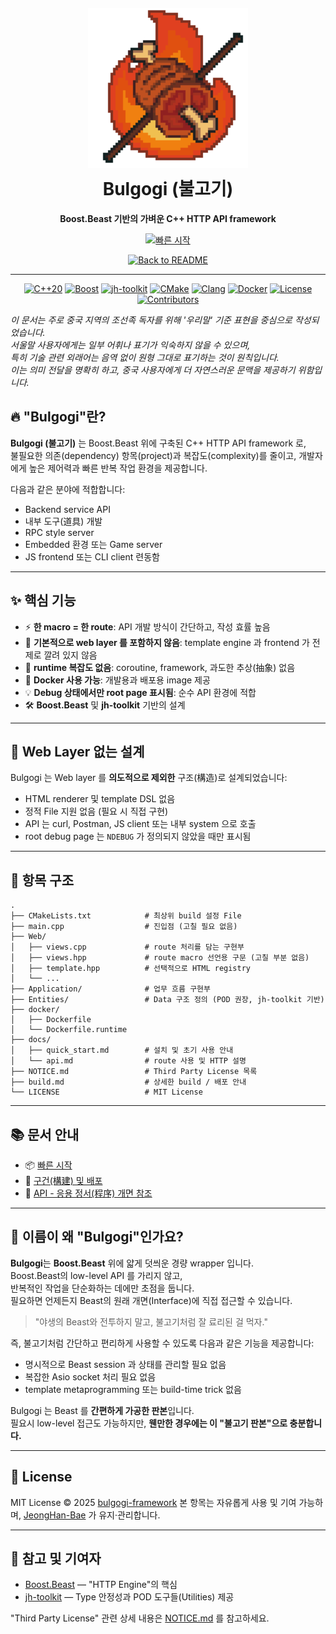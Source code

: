 <div align="center" style="margin-top: 20px; margin-bottom: -30px;">
  <img src="https://raw.githubusercontent.com/bulgogi-framework/.github/main/res/img/Bulgogi.svg"
       alt="bulgogi logo"
       style="width: 256px; height: auto;">
</div>

<h1 align="center">Bulgogi (불고기)</h1>

<p align="center">
  <b>Boost.Beast 기반의 가벼운 C++ HTTP API framework</b>
</p>

<p align="center">
  <a href="https://github.com/bulgogi-framework/bulgogi/blob/main/docs/quick_start.md">
    <img src="https://img.shields.io/badge/Quick%20Start-black?style=for-the-badge&logo=fastapi" alt="빠른 시작"/>
  </a>
</p>

<p align="center">
  <a href="https://github.com/bulgogi-framework/bulgogi#readme">
    <img src="https://img.shields.io/badge/Back%20to%20English%20README-black?style=for-the-badge&logo=github" alt="Back to README"/>
  </a>
</p>

---

<div align="center">

[![C++20](https://img.shields.io/badge/C%2B%2B-20-violet.svg)](https://en.cppreference.com/w/cpp/20)
[![Boost](https://img.shields.io/badge/Boost-1.88-blue.svg)](https://www.boost.org/)
[![jh-toolkit](https://img.shields.io/badge/jh--toolkit-1.3.x--LTS-brightgreen)](https://github.com/JeongHan-Bae/JH-Toolkit/tree/1.3.x-LTS)
[![CMake](https://img.shields.io/badge/CMake-3.25%2B-blue)](https://cmake.org/)
[![Clang](https://img.shields.io/badge/Clang-14.0%2B-yellow)](https://clang.llvm.org/)
[![Docker](https://img.shields.io/badge/Docker-Buildx-lightgrey)](https://docs.docker.com/buildx/working-with-buildx/)
[![License](https://img.shields.io/badge/License-MIT-blue.svg)](LICENSE)
[![Contributors](https://img.shields.io/github/contributors/bulgogi-framework/bulgogi.svg)](https://github.com/bulgogi-framework/bulgogi/graphs/contributors)

</div>

_이 문서는 주로 중국 지역의 조선족 독자를 위해 '우리말' 기준 표현을 중심으로 작성되었습니다._  
_서울말 사용자에게는 일부 어휘나 표기가 익숙하지 않을 수 있으며,_  
_특히 기술 관련 외래어는 음역 없이 원형 그대로 표기하는 것이 원칙입니다._  
_이는 의미 전달을 명확히 하고, 중국 사용자에게 더 자연스러운 문맥을 제공하기 위함입니다._


## 🔥 "Bulgogi"란?

**Bulgogi (불고기)** 는 Boost.Beast 위에 구축된 C++ HTTP API framework 로,  
불필요한 의존(dependency) 항목(project)과 복잡도(complexity)를 줄이고, 개발자 에게 높은 제어력과 빠른 반복 작업 환경을 제공합니다.

다음과 같은 분야에 적합합니다:

* Backend service API
* 내부 도구(道具) 개발
* RPC style server
* Embedded 환경 또는 Game server
* JS frontend 또는 CLI client 련동함

---

## ✨ 핵심 기능

* ⚡️ **한 macro = 한 route**: API 개발 방식이 간단하고, 작성 효률 높음  
* 🧩 **기본적으로 web layer 를 포함하지 않음**: template engine 과 frontend 가 전제로 깔려 있지 않음
* 🐚 **runtime 복잡도 없음**: coroutine, framework, 과도한 추상(抽象) 없음  
* 🐳 **Docker 사용 가능**: 개발용과 배포용 image 제공  
* 💡 **Debug 상태에서만 root page 표시됨**: 순수 API 환경에 적합 
* 🛠 **Boost.Beast** 및 **jh-toolkit** 기반의 설계

---

## 🧩 Web Layer 없는 설계

Bulgogi 는 Web layer 를 **의도적으로 제외한** 구조(構造)로 설계되었습니다:

* HTML renderer 및 template DSL 없음  
* 정적 File 지원 없음 (필요 시 직접 구현)  
* API 는 curl, Postman, JS client 또는 내부 system 으로 호출  
* root debug page 는 `NDEBUG` 가 정의되지 않았을 때만 표시됨

---

## 📁 항목 구조

```text
.
├── CMakeLists.txt            # 최상위 build 설정 File
├── main.cpp                  # 진입점 (고칠 필요 없음)
├── Web/
│   ├── views.cpp             # route 처리를 담는 구현부
│   ├── views.hpp             # route macro 선언용 구문 (고칠 부분 없음)
│   ├── template.hpp          # 선택적으로 HTML registry
│   └── ...
├── Application/              # 업무 흐름 구현부
├── Entities/                 # Data 구조 정의 (POD 권장, jh-toolkit 기반)
├── docker/
│   ├── Dockerfile
│   └── Dockerfile.runtime
├── docs/
│   ├── quick_start.md        # 설치 및 초기 사용 안내
│   └── api.md                # route 사용 및 HTTP 설명
├── NOTICE.md                 # Third Party License 목록
├── build.md                  # 상세한 build / 배포 안내
└── LICENSE                   # MIT License
```

---

## 📚 문서 안내

* 📦 [빠른 시작](docs/quick_start.md)
* 🔧 [구건(構建) 및 배포](build.md)
* 📖 [API - 응용 정서(程序) 개면 참조](docs/api.md)

---

## 🍖 이름이 왜 "Bulgogi"인가요?

**Bulgogi**는 **Boost.Beast** 위에 얇게 덧씌운 경량 wrapper 입니다.  
Boost.Beast의 low-level API 를 가리지 않고,  
반복적인 작업을 단순화하는 데에만 초점을 둡니다.  
필요하면 언제든지 Beast의 원래 개면(Interface)에 직접 접근할 수 있습니다.

> "야생의 Beast와 전투하지 말고, 불고기처럼 잘 료리된 걸 먹자."

즉, 불고기처럼 간단하고 편리하게 사용할 수 있도록
다음과 같은 기능을 제공합니다:

* 명시적으로 Beast session 과 상태를 관리할 필요 없음
* 복잡한 Asio socket 처리 필요 없음
* template metaprogramming 또는 build-time trick 없음

Bulgogi 는 Beast 를 **간편하게 가공한 판본**입니다.  
필요시 low-level 접근도 가능하지만, **웬만한 경우에는 이 "불고기 판본"으로 충분합니다.**

---

## 📄 License

MIT License © 2025 [bulgogi-framework](https://github.com/bulgogi-framework)
본 항목는 자유롭게 사용 및 기여 가능하며,
[JeongHan-Bae](https://github.com/JeongHan-Bae) 가 유지·관리합니다.

---

## 🤝 참고 및 기여자

* [Boost.Beast](https://github.com/boostorg/beast) — "HTTP Engine"의 핵심
* [jh-toolkit](https://github.com/JeongHan-Bae/jh-toolkit) — Type 안정성과 POD 도구들(Utilities) 제공

"Third Party License" 관련 상세 내용은 [NOTICE.md](./NOTICE.md) 를 참고하세요.
